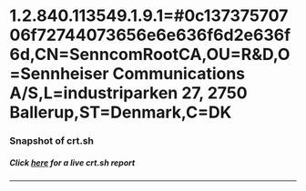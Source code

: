 # 1.2.840.113549.1.9.1=#0c13737570706f72744073656e6e636f6d2e636f6d,CN=SenncomRootCA,OU=R&D,O=Sennheiser Communications A/S,L=industriparken 27\, 2750 Ballerup,ST=Denmark,C=DK
### Snapshot of crt.sh
##### Click [here](https://crt.sh/?q=Serial_00F4A30ED89F1107A1) for a live crt.sh report

---
